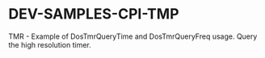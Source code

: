 # DEV-SAMPLES-CPI-TMP
TMR   - Example of DosTmrQueryTime and DosTmrQueryFreq usage. Query the high resolution timer.
